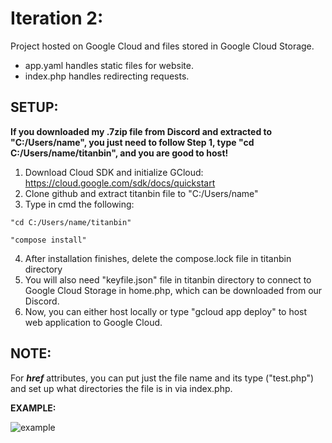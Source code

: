 # Iteration 2:

Project hosted on Google Cloud and files stored in Google Cloud Storage.

- app.yaml handles static files for website.
- index.php handles redirecting requests.

## **SETUP:**

**If you downloaded my .7zip file from Discord and extracted to "C:/Users/name", you just need to follow Step 1, type "cd C:/Users/name/titanbin", and you are good to host!**

1. Download Cloud SDK and initialize GCloud: https://cloud.google.com/sdk/docs/quickstart
2. Clone github and extract titanbin file to "C:/Users/name" 
3. Type in cmd the following:
```  
"cd C:/Users/name/titanbin"
  
"compose install" 
```
4. After installation finishes, delete the compose.lock file in titanbin directory
5. You will also need "keyfile.json" file in titanbin directory to connect to Google Cloud Storage in home.php, which can be downloaded from our Discord.
7. Now, you can either host locally or type "gcloud app deploy" to host web application to Google Cloud. 

## **NOTE:**
For **_href_** attributes, you can put just the file name and its type ("test.php") and set up what directories the file is in via index.php.

**EXAMPLE:**

![example](https://user-images.githubusercontent.com/55907638/135773345-4fa579a4-65d7-45b6-a6d9-26f998cff46f.png)
